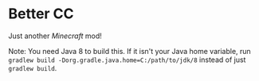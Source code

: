 # Better CC

Just another *Minecraft* mod!

Note: You need Java 8 to build this. If it isn't your Java home variable, run ```gradlew build -Dorg.gradle.java.home=C:/path/to/jdk/8``` instead of just ```gradlew build```.

